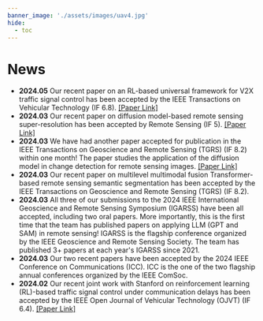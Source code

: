 ```yaml
---
banner_image: './assets/images/uav4.jpg'
hide:
  - toc
---
```



# **News**

- **2024.05** Our recent paper on an RL-based universal framework for V2X traffic signal control has been accepted by the IEEE Transactions on Vehicular Technology (IF 6.8). [[Paper Link]](https://arxiv.org/abs/2312.05090)
- **2024.03** Our recent paper on diffusion model-based remote sensing super-resolution has been accepted by Remote Sensing (IF 5). [[Paper Link]](https://www.mdpi.com/2072-4292/16/7/1219)
- **2024.03** We have had another paper accepted for publication in the IEEE Transactions on Geoscience and Remote Sensing (TGRS) (IF 8.2) within one month! The paper studies the application of the diffusion model in change detection for remote sensing images. [[Paper Link]](https://arxiv.org/abs/2306.03424)
- **2024.03** Our recent paper on multilevel multimodal fusion Transformer-based remote sensing semantic segmentation has been accepted by the IEEE Transactions on Geoscience and Remote Sensing (TGRS) (IF 8.2).
- **2024.03** All three of our submissions to the 2024 IEEE International Geoscience and Remote Sensing Symposium (IGARSS) have been all accepted, including two oral papers. More importantly, this is the first time that the team has published papers on applying LLM (GPT and SAM) in remote sensing! IGARSS is the flagship conference organized by the IEEE Geoscience and Remote Sensing Society. The team has published 3+ papers at each year's IGARSS since 2021.
- **2024.03** Our two recent papers have been accepted by the 2024 IEEE Conference on Communications (ICC). ICC is the one of the two flagship annual conferences organized by the IEEE ComSoc.
- **2024.02** Our recent joint work with Stanford on reinforcement learning (RL)-based traffic signal control under communication delays has been accepted by the IEEE Open Journal of Vehicular Technology (OJVT) (IF 6.4). [[Paper Link]](https://ieeexplore.ieee.org/iel7/8782711/8889399/10443835.pdf)